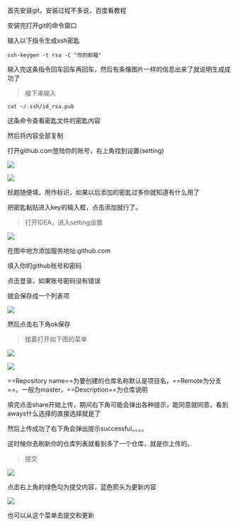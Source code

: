首先安装git，安装过程不多说，百度看教程

安装完打开git的命令窗口

输入以下指令生成ssh密匙

```
ssh-keygen -t rsa -C "你的邮箱"
```

输入完这条指令回车回车再回车，然后有条像图片一样的信息出来了就说明生成成功了

> 接下来输入

```
cat ~/.ssh/id_rsa.pub
```

这条命令查看密匙文件的密匙内容

然后将内容全部复制

打开github.com登陆你的账号，右上角找到设置(setting)

![](I:\作业\jsp\img\B~44KW7[1H$YMTAHT1P[6{C.png)

![](I:\作业\jsp\img\QQ截图20200409153347.png)

标题随便填，用作标识，如果以后添加的密匙过多你就知道有什么用了

把密匙黏贴进入key的输入框，点击添加就行了。

> 打开IDEA，进入setting设置

![](I:\作业\jsp\img\QQ截图20200409153654.png)

在图中地方添加服务地址:github.com

填入你的github账号和密码

点击登录，如果账号密码没有错误

就会保存成一个列表项

![](I:\作业\jsp\img\QQ截图20200409153956.png)

然后点击右下角ok保存

> 接着打开如下图的菜单

![](I:\作业\jsp\img\QQ截图20200409154125.png)

![](I:\作业\jsp\img\QQ截图20200409154316.png)

==Repository name==为要创建的仓库名称默认是项目名，==Remote为分支==。一般为master，==Description==为仓库说明

填完点击share开始上传，期间右下角可能会弹出各种提示，能同意就同意，看到aways什么选择的直接选择就是了

然后上传成功了右下角会弹出提示successful。。。。

这时候你去刷新你的仓库列表就看到多了一个仓库，就是你上传的。

> 提交

![](I:\作业\jsp\img\QQ截图20200409155127.png)

点击右上角的绿色勾为提交内容，蓝色箭头为更新内容

![](I:\作业\jsp\img\QQ截图20200409155908.png)

也可以从这个菜单去提交和更新